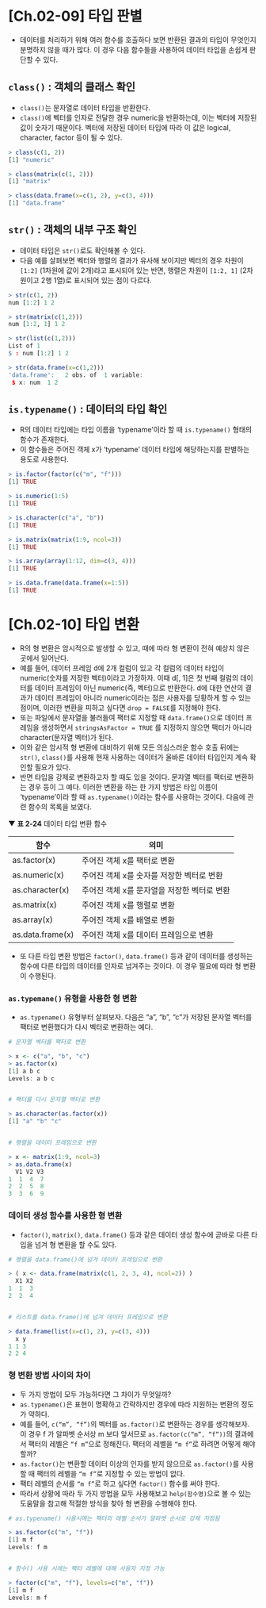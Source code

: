# [Ch.02-09] 타입 판별

- 데이터를 처리하기 위해 여러 함수를 호출하다 보면 반환된 결과의 타입이 무엇인지 분명하지 않을 때가 많다. 이 경우 다음 함수들을 사용하여 데이터 타입을 손쉽게 판단할 수 있다.



## `class()` : 객체의 클래스 확인

- `class()`는 문자열로 데이터 타입을 반환한다.
- `class()`에 벡터를 인자로 전달한 경우 numeric을 반환하는데, 이는 벡터에 저장된 값이 숫자기 때문이다. 벡터에 저장된 데이터 타입에 따라 이 값은 logical, character, factor 등이 될 수 있다.

```R
> class(c(1, 2))
[1] "numeric"

> class(matrix(c(1, 2)))
[1] "matrix"

> class(data.frame(x=c(1, 2), y=c(3, 4)))
[1] "data.frame"
```



## `str()` : 객체의 내부 구조 확인

- 데이터 타입은 `str()`로도 확인해볼 수 있다.
- 다음 예를 살펴보면 벡터와 행렬의 결과가 유사해 보이지만 벡터의 경우 차원이 `[1:2]` (1차원에 값이 2개)라고 표시되어 있는 반면, 행렬은 차원이 `[1:2, 1]` (2차원이고 2행 1열)로 표시되어 있는 점이 다르다.

```R
> str(c(1, 2))
num [1:2] 1 2

> str(matrix(c(1,2)))
num [1:2, 1] 1 2

> str(list(c(1,2)))
List of 1
$ : num [1:2] 1 2

> str(data.frame(x=c(1,2)))
'data.frame':	2 obs. of  1 variable:
 $ x: num  1 2
```



## `is.typename()` : 데이터의 타입 확인

- R의 데이터 타입에는 타입 이름을 ‘typename’이라 할 때 `is.typename()` 형태의 함수가 존재한다.
- 이 함수들은 주어진 객체 x가 ‘typename’ 데이터 타입에 해당하는지를 판별하는 용도로 사용한다.

```R
> is.factor(factor(c("m", "f")))
[1] TRUE

> is.numeric(1:5)
[1] TRUE

> is.character(c("a", "b"))
[1] TRUE

> is.matrix(matrix(1:9, ncol=3))
[1] TRUE

> is.array(array(1:12, dim=c(3, 4)))
[1] TRUE

> is.data.frame(data.frame(x=1:5))
[1] TRUE
```



# [Ch.02-10] 타입 변환

- R의 형 변환은 암시적으로 발생할 수 있고, 때에 따라 형 변환이 전혀 예상치 않은 곳에서 일어난다.
- 예를 들어, 데이터 프레임 d에 2개 컬럼이 있고 각 컬럼의 데이터 타입이 numeric(숫자를 저장한 벡터)이라고 가정하자. 이때 d[, 1]은 첫 번째 컬럼의 데이터를 데이터 프레임이 아닌 numeric(즉, 벡터)으로 반환한다. d에 대한 연산의 결과가 데이터 프레임이 아니라 numeric이라는 점은 사용자를 당황하게 할 수 있는 점이며, 이러한 변환을 피하고 싶다면 `drop = FALSE`를 지정해야 한다.
- 또는 파일에서 문자열을 불러들여 팩터로 지정할 때 `data.frame()`으로 데이터 프레임을 생성하면서 `stringsAsFactor = TRUE` 를 지정하지 않으면 팩터가 아니라 character(문자열 벡터)가 된다.
- 이와 같은 암시적 형 변환에 대비하기 위해 모든 의심스러운 함수 호출 뒤에는 `str()`, `class()`를 사용해 현재 사용하는 데이터가 올바른 데이터 타입인지 계속 확인할 필요가 있다.
- 반면 타입을 강제로 변환하고자 할 때도 있을 것이다. 문자열 벡터를 팩터로 변환하는 경우 등이 그 예다. 이러한 변환을 하는 한 가지 방법은 타입 이름이 ‘typename’이라 할 때 `as.typename()`이라는 함수를 사용하는 것이다. 다음에 관련 함수의 목록을 보였다.



▼ **표 2-24** 데이터 타입 변환 함수

| 함수             | 의미                                        |
| ---------------- | ------------------------------------------- |
| as.factor(x)     | 주어진 객체 x를 팩터로 변환                 |
| as.numeric(x)    | 주어진 객체 x를 숫자를 저장한 벡터로 변환   |
| as.character(x)  | 주어진 객체 x를 문자열을 저장한 벡터로 변환 |
| as.matrix(x)     | 주어진 객체 x를 행렬로 변환                 |
| as.array(x)      | 주어진 객체 x를 배열로 변환                 |
| as.data.frame(x) | 주어진 객체 x를 데이터 프레임으로 변환      |



- 또 다른 타입 변환 방법은 `factor()`, `data.frame()` 등과 같이 데이터를 생성하는 함수에 다른 타입의 데이터를 인자로 넘겨주는 것이다. 이 경우 필요에 따라 형 변환이 수행된다.



### `as.typemane()` 유형을 사용한 형 변환

- `as.typename()` 유형부터 살펴보자. 다음은 “a”, “b”, “c”가 저장된 문자열 벡터를 팩터로 변환했다가 다시 벡터로 변환하는 예다.

```R
# 문자열 벡터를 팩터로 변환

> x <- c("a", "b", "c")
> as.factor(x)
[1] a b c
Levels: a b c


# 팩터를 다시 문자열 백터로 변환

> as.character(as.factor(x))
[1] "a" "b" "c"


# 행렬을 데이터 프레임으로 변환

> x <- matrix(1:9, ncol=3)
> as.data.frame(x)
  V1 V2 V3
1  1  4  7
2  2  5  8
3  3  6  9
```



### 데이터 생성 함수를 사용한 형 변환

- `factor()`, `matrix()`, `data.frame()` 등과 같은 데이터 생성 함수에 곧바로 다른 타입을 넘겨 형 변환을 할 수도 있다.

```R
# 행렬을 data.frame()에 넘겨 데이터 프레임으로 변환

> ( x <- data.frame(matrix(c(1, 2, 3, 4), ncol=2)) )
  X1 X2
1  1  3
2  2  4


# 리스트를 data.frame()에 넘겨 데이터 프레임으로 변환

> data.frame(list(x=c(1, 2), y=c(3, 4)))
  x y
1 1 3
2 2 4
```



### 형 변환 방법 사이의 차이

- 두 가지 방법이 모두 가능하다면 그 차이가 무엇일까?
- `as.typename()`은 표현이 명확하고 간략하지만 경우에 따라 지원하는 변환의 정도가 약하다.
- 예를 들어, `c(“m”, “f”)`의 벡터를 `as.factor()`로 변환하는 경우를 생각해보자. 이 경우 f 가 알파벳 순서상 m 보다 앞서므로 `as.factor(c(“m”, “f”))`의 결과에서 팩터의 레벨은 `“f m”`으로 정해진다. 팩터의 레벨을 `“m f”`로 하려면 어떻게 해야 할까?
- `as.factor()`는 변환할 데이터 이상의 인자를 받지 않으므로 `as.factor()`를 사용할 때 팩터의 레벨을 `“m f”`로 지정할 수 있는 방법이 없다. 
- 팩터 레벨의 순서를 `“m f”`로 하고 싶다면 `factor()` 함수를 써야 한다.
- 따라서 상황에 따라 두 가지 방법을 모두 사용해보고 `help(함수명)`으로 볼 수 있는 도움말을 참고해 적절한 방식을 찾아 형 변환을 수행해야 한다.

```R
# as.typename() 사용시에는 팩터의 레벨 순서가 알파벳 순서로 강제 지정됨

> as.factor(c("m", "f"))
[1] m f
Levels: f m


# 함수() 사용 시에는 팩터 레벨에 대해 사용자 지정 가능

> factor(c("m", "f"), levels=c("m", "f"))
[1] m f
Levels: m f
```

